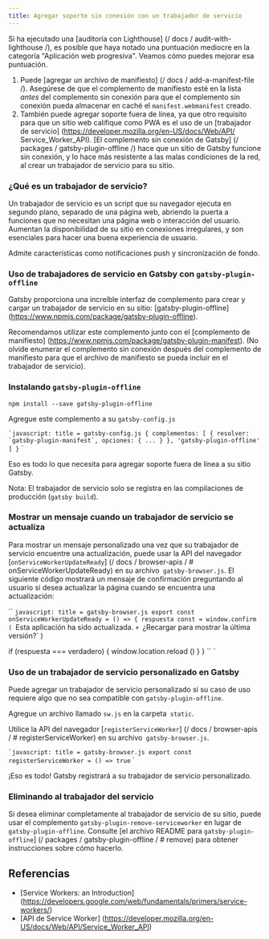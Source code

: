 ```yaml
---
title: Agregar soporte sin conexión con un trabajador de servicio
---
```


Si ha ejecutado una [auditoría con Lighthouse] (/ docs / audit-with-lighthouse /), es posible que haya notado una puntuación mediocre en la categoría "Aplicación web progresiva". Veamos cómo puedes mejorar esa puntuación.

1. Puede [agregar un archivo de manifiesto] (/ docs / add-a-manifest-file /). Asegúrese de que el complemento de manifiesto esté en la lista _antes_ del complemento sin conexión para que el complemento sin conexión pueda almacenar en caché el `manifest.webmanifest` creado.
2. También puede agregar soporte fuera de línea, ya que otro requisito para que un sitio web califique como PWA es el uso de un [trabajador de servicio] (https://developer.mozilla.org/en-US/docs/Web/API/ Service_Worker_API). [El complemento sin conexión de Gatsby] (/ packages / gatsby-plugin-offline /) hace que un sitio de Gatsby funcione sin conexión, y lo hace más resistente a las malas condiciones de la red, al crear un trabajador de servicio para su sitio.

### ¿Qué es un trabajador de servicio?

Un trabajador de servicio es un script que su navegador ejecuta en segundo plano, separado de una página web, abriendo la puerta a funciones que no necesitan una página web o interacción del usuario. Aumentan la disponibilidad de su sitio en conexiones irregulares, y son esenciales para hacer una buena experiencia de usuario.

Admite características como notificaciones push y sincronización de fondo.

### Uso de trabajadores de servicio en Gatsby con `gatsby-plugin-offline`

Gatsby proporciona una increíble interfaz de complemento para crear y cargar un trabajador de servicio en su sitio: [gatsby-plugin-offline] (https://www.npmjs.com/package/gatsby-plugin-offline).

Recomendamos utilizar este complemento junto con el [complemento de manifiesto] (https://www.npmjs.com/package/gatsby-plugin-manifest). (No olvide enumerar el complemento sin conexión después del complemento de manifiesto para que el archivo de manifiesto se pueda incluir en el trabajador de servicio).

### Instalando `gatsby-plugin-offline`

`npm install --save gatsby-plugin-offline`

Agregue este complemento a su `gatsby-config.js`

`` `javascript: title = gatsby-config.js
{
  complementos: [
    {
      resolver: `gatsby-plugin-manifest`,
      opciones: {
        ...
      }
    },
    'gatsby-plugin-offline'
  ]
}
`` `

Eso es todo lo que necesita para agregar soporte fuera de línea a su sitio Gatsby.

Nota: El trabajador de servicio solo se registra en las compilaciones de producción (`gatsby build`).

### Mostrar un mensaje cuando un trabajador de servicio se actualiza

Para mostrar un mensaje personalizado una vez que su trabajador de servicio encuentre una actualización, puede usar la API del navegador [`onServiceWorkerUpdateReady`] (/ docs / browser-apis / # onServiceWorkerUpdateReady) en su archivo` gatsby-browser.js`. El siguiente código mostrará un mensaje de confirmación preguntando al usuario si desea actualizar la página cuando se encuentra una actualización:

`` `javascript: title = gatsby-browser.js
export const onServiceWorkerUpdateReady = () => {
  respuesta const = window.confirm (
    `Esta aplicación ha sido actualizada. `+
      `¿Recargar para mostrar la última versión?`
  )

  if (respuesta === verdadero) {
    window.location.reload ()
  }
}
`` `

### Uso de un trabajador de servicio personalizado en Gatsby

Puede agregar un trabajador de servicio personalizado si su caso de uso requiere algo que no sea compatible con `gatsby-plugin-offline`.

Agregue un archivo llamado `sw.js` en la carpeta` static`.

Utilice la API del navegador [`registerServiceWorker`] (/ docs / browser-apis / # registerServiceWorker) en su archivo` gatsby-browser.js`.

`` `javascript: title = gatsby-browser.js
export const registerServiceWorker = () => true
`` `

¡Eso es todo! Gatsby registrará a su trabajador de servicio personalizado.

### Eliminando al trabajador del servicio

Si desea eliminar completamente al trabajador de servicio de su sitio, puede usar el complemento `gatsby-plugin-remove-serviceworker` en lugar de` gatsby-plugin-offline`. Consulte [el archivo README para `gatsby-plugin-offline`] (/ packages / gatsby-plugin-offline / # remove) para obtener instrucciones sobre cómo hacerlo.

## Referencias

- [Service Workers: an Introduction] (https://developers.google.com/web/fundamentals/primers/service-workers/)
- [API de Service Worker] (https://developer.mozilla.org/en-US/docs/Web/API/Service_Worker_API)